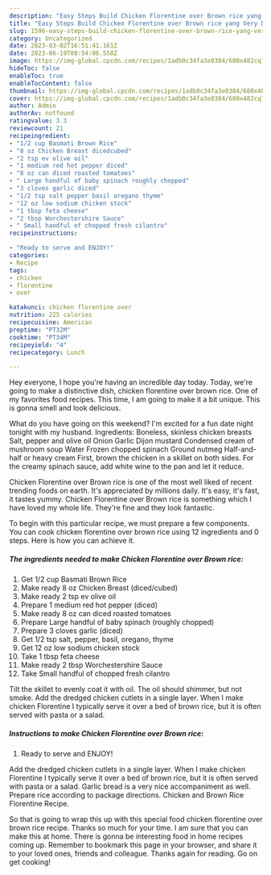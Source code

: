 ```yaml
---
description: "Easy Steps Build Chicken Florentine over Brown rice yang Very Delicious"
title: "Easy Steps Build Chicken Florentine over Brown rice yang Very Delicious"
slug: 1596-easy-steps-build-chicken-florentine-over-brown-rice-yang-very-delicious
category: Uncategorized
date: 2023-03-02T16:51:41.161Z
date: 2023-06-19T08:54:06.558Z
image: https://img-global.cpcdn.com/recipes/1adb0c34fa3e0384/680x482cq70/chicken-florentine-over-brown-rice-recipe-main-photo.jpg
hideToc: false
enableToc: true
enableTocContent: false
thumbnail: https://img-global.cpcdn.com/recipes/1adb0c34fa3e0384/680x482cq70/chicken-florentine-over-brown-rice-recipe-main-photo.jpg
cover: https://img-global.cpcdn.com/recipes/1adb0c34fa3e0384/680x482cq70/chicken-florentine-over-brown-rice-recipe-main-photo.jpg
author: Admin
authorAv: notfound
ratingvalue: 3.3
reviewcount: 21
recipeingredient:
- "1/2 cup Basmati Brown Rice"
- "8 oz Chicken Breast dicedcubed"
- "2 tsp ev olive oil"
- "1 medium red hot pepper diced"
- "8 oz can diced roasted tomatoes"
- " Large handful of baby spinach roughly chopped"
- "3 cloves garlic diced"
- "1/2 tsp salt pepper basil oregano thyme"
- "12 oz low sodium chicken stock"
- "1 tbsp feta cheese"
- "2 tbsp Worchestershire Sauce"
- " Small handful of chopped fresh cilantro"
recipeinstructions:

- "Ready to serve and ENJOY!"
categories:
- Recipe
tags:
- chicken
- florentine
- over

katakunci: chicken florentine over 
nutrition: 225 calories
recipecuisine: American
preptime: "PT32M"
cooktime: "PT34M"
recipeyield: "4"
recipecategory: Lunch

---
```



Hey everyone, I hope you're having an incredible day today. Today, we're going to make a distinctive dish, chicken florentine over brown rice. One of my favorites food recipes. This time, I am going to make it a bit unique. This is gonna smell and look delicious.

What do you have going on this weekend? I&#39;m excited for a fun date night tonight with my husband. Ingredients: Boneless, skinless chicken breasts Salt, pepper and olive oil Onion Garlic Dijon mustard Condensed cream of mushroom soup Water Frozen chopped spinach Ground nutmeg Half-and-half or heavy cream First, brown the chicken in a skillet on both sides. For the creamy spinach sauce, add white wine to the pan and let it reduce.

Chicken Florentine over Brown rice is one of the most well liked of recent trending foods on earth. It's appreciated by millions daily. It's easy, it's fast, it tastes yummy. Chicken Florentine over Brown rice is something which I have loved my whole life. They're fine and they look fantastic.


To begin with this particular recipe, we must prepare a few components. You can cook chicken florentine over brown rice using 12 ingredients and 0 steps. Here is how you can achieve it.

<!--inarticleads1-->

##### The ingredients needed to make Chicken Florentine over Brown rice:

1. Get 1/2 cup Basmati Brown Rice
1. Make ready 8 oz Chicken Breast (diced/cubed)
1. Make ready 2 tsp ev olive oil
1. Prepare 1 medium red hot pepper (diced)
1. Make ready 8 oz can diced roasted tomatoes
1. Prepare  Large handful of baby spinach (roughly chopped)
1. Prepare 3 cloves garlic (diced)
1. Get 1/2 tsp salt, pepper, basil, oregano, thyme
1. Get 12 oz low sodium chicken stock
1. Take 1 tbsp feta cheese
1. Make ready 2 tbsp Worchestershire Sauce
1. Take  Small handful of chopped fresh cilantro


Tilt the skillet to evenly coat it with oil. The oil should shimmer, but not smoke. Add the dredged chicken cutlets in a single layer. When I make chicken Florentine I typically serve it over a bed of brown rice, but it is often served with pasta or a salad. 

<!--inarticleads2-->

##### Instructions to make Chicken Florentine over Brown rice:


1. Ready to serve and ENJOY!

Add the dredged chicken cutlets in a single layer. When I make chicken Florentine I typically serve it over a bed of brown rice, but it is often served with pasta or a salad. Garlic bread is a very nice accompaniment as well. Prepare rice according to package directions. Chicken and Brown Rice Florentine Recipe. 

So that is going to wrap this up with this special food chicken florentine over brown rice recipe. Thanks so much for your time. I am sure that you can make this at home. There is gonna be interesting food in home recipes coming up. Remember to bookmark this page in your browser, and share it to your loved ones, friends and colleague. Thanks again for reading. Go on get cooking!
